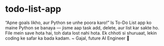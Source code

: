 # todo-list-app
“Apne goals likho, aur Python se unhe poora karo!” Is To-Do List app ko maine Python se banaya — jisme aap task add, delete, aur list kar sakte ho. File mein save hota hai, toh data lost nahi hota.  Ek chhoti si shuruaat, lekin coding ke safar ka bada kadam. ~ Gajal, future AI Engineer 🌟     
